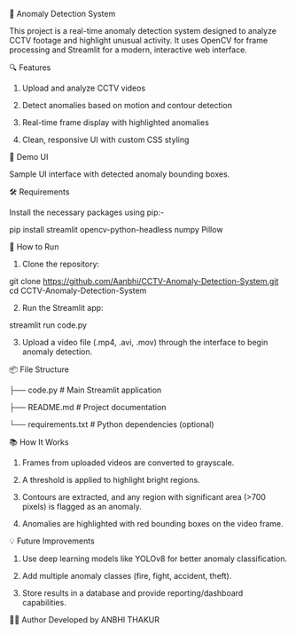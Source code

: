 🚨 Anomaly Detection System 

This project is a real-time anomaly detection system designed to analyze CCTV footage and highlight unusual activity. It uses OpenCV for frame processing and Streamlit for a modern, interactive web interface.


🔍 Features

1. Upload and analyze CCTV videos

2. Detect anomalies based on motion and contour detection

3. Real-time frame display with highlighted anomalies

4. Clean, responsive UI with custom CSS styling


📸 Demo UI

Sample UI interface with detected anomaly bounding boxes.


🛠️ Requirements

Install the necessary packages using pip:-

pip install streamlit opencv-python-headless numpy Pillow


🚀 How to Run

1. Clone the repository:

git clone https://github.com/Aanbhi/CCTV-Anomaly-Detection-System.git
cd CCTV-Anomaly-Detection-System

2. Run the Streamlit app:

streamlit run code.py

3. Upload a video file (.mp4, .avi, .mov) through the interface to begin anomaly detection.


📦 File Structure

├── code.py             # Main Streamlit application

├── README.md          # Project documentation

└── requirements.txt   # Python dependencies (optional)


📚 How It Works

1. Frames from uploaded videos are converted to grayscale.

2. A threshold is applied to highlight bright regions.

3. Contours are extracted, and any region with significant area (>700 pixels) is flagged as an anomaly.

4. Anomalies are highlighted with red bounding boxes on the video frame.


💡 Future Improvements

1. Use deep learning models like YOLOv8 for better anomaly classification.

2. Add multiple anomaly classes (fire, fight, accident, theft).

3. Store results in a database and provide reporting/dashboard capabilities.


👨‍💻 Author 
Developed by ANBHI THAKUR

